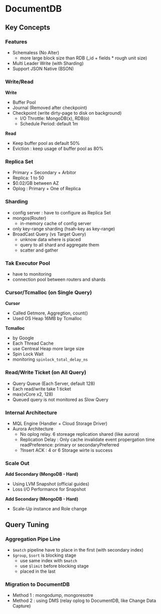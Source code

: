 # DocumentDB

## Key Concepts

### Features
* Schemaless (No Alter)
  * more large block size than RDB (_id + fields * rough unit size)
* Multi Leader Write (with Sharding)
* Support JSON Native (BSON)

### Write/Read

**Write**
* Buffer Pool
* Journal (Removed after checkpoint)
* Checkpoint (write dirty-page to disk on background)
  * I/O Throttle: MongoDB(x), RDB(o)
  * Schedule Period: default 1m

**Read**
* Keep buffer pool as default 50%
* Eviction : keep usage of buffer pool as 80%

### Replica Set

* Primary + Secondary + Arbitor
* Replica: 1 to 50
* $0.02/GB between AZ
* Oplog : Primary + One of Replica

### Sharding

* config server : have to configure as Replica Set
* mongos(Router)
  * in-memory cache of config server
* only key-range sharding (hsah-key as key-range)
* BroadCast Query (vs Target Query)
  * unknow data where is placed
  * query to all shard and aggregate them
  * scatter and gather

### Tak Executor Pool

* have to monitoring
* connection pool between routers and shards

### Cursor/Tcmalloc (on Single Query)

**Cursor**
* Called Getmore, Aggregtion, count()
* Used OS Heap 16MB by Tcmalloc

**Tcmalloc**
* by Google
* Each Thread Cache
* use Centreal Heap more large size
* Spin Lock Wait
* monitoring `spinlock_total_delay_ns`

### Read/Write Ticket (on All Query)

* Query Queue (Each Server, default 128)
* Each read/write take 1 ticket
* max(vCore x2, 128)
* Queued query is not monitored as Slow Query

### Internal Architecture

* MQL Engine (Handler + Cloud Storage Driver)
* Aurora Architecture
  * No oplog relay. 6 storeage replication shared (like aurora)
  * Replication Delay : Only cache invalidate event propergation time \
   readPreference: primary or secondaryPreferred
  * ?Insert ACK : 4 or 6 Storage wirte is success

### Scale Out
**Add Secondary (MongoDB - Hard)**
* Using LVM Snapshot (official guides)
* Loss I/O Performance for Snapshot

**Add Secondary (MongoDB - Hard)**
* Scale-Up instance and Role change

## Query Tuning

### Aggregation Pipe Line
* `$match` pipeline have to place in the first (with secondary index)
* `$group`, `$sort` is blocking stage
  * use same index with `$match`
  * use `$limit` before blocking stage
  * placed in the last

### Migration to DocumentDB

* Method 1 : mongodump, mongoresotre
* Method 2 : using DMS (relay oplog to DocumentDB, like Change Data Capture)
